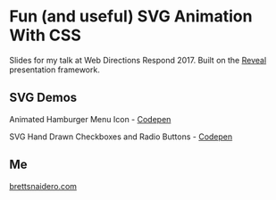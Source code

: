 # Fun (and useful) SVG Animation With CSS

Slides for my talk at Web Directions Respond 2017. Built on the [Reveal](http://lab.hakim.se/reveal-js/) presentation framework.

## SVG Demos

Animated Hamburger Menu Icon - [Codepen](http://codepen.io/brettsnaidero/pen/zwvorr)

SVG Hand Drawn Checkboxes and Radio Buttons - [Codepen](http://codepen.io/brettsnaidero/pen/rmjjgN)

## Me

[brettsnaidero.com](http://brettsnaidero.com/)
